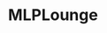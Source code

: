---
title: MLPLounge
crosslinks:
- mylittlepony
- xkcd
- AMAAggregator
- MLPdrawingschool
- AskReddit
- ponk
- mylittleandysonic1
- place
- Metal
- Pony_irl
- MyLittleSupportGroup
- ScenesFromAHat
- metric_units
- SWResources
- StardustCrusaders
- illumineighti
- MLPAnalysis
- Games
- falloutequestria
---